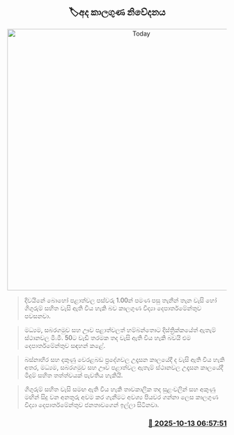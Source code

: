 <p align='center'><b><h2 align='center' title='Today's weather forecast'>🏷අද කාලගුණ නිවේදනය</h2></b></p>
<p align='center'><img src='https://helakuru.sgp1.cdn.digitaloceanspaces.com/esana/images/lib/weather-thumb-new-1[1].jpg' width='600' alt='Today's weather forecast'></p>

> දිවයිනේ බොහෝ පළාත්වල පස්වරු 1.00න් පමණ පසු තැනින් තැන වැසි හෝ ගිගුරුම් සහිත වැසි ඇති විය හැකි බව කාලගුණ විද්‍යා දෙපාර්තමේන්තුව පවසනවා.

> මධ්‍යම, සබරගමුව සහ ඌව පළාත්වලත් හම්බන්තොට දිස්ත්‍රික්කයේත් ඇතැම් ස්ථානවල මි.මී. 50ට වැඩි තරමක තද වැසි ඇති විය හැකි බවයි එම දෙපාර්තමේන්තුව සඳහන් කළේ.

> බස්නාහිර සහ දකුණු වෙරළබඩ ප්‍රදේශවල උදෑසන කාලයේදී ද වැසි ඇති විය හැකි අතර, මධ්‍යම, සබරගමුව සහ ඌව පළාත්වල ඇතැම් ස්ථානවල උදෑසන කාලයේදී මීදුම් සහිත තත්ත්වයක් පැවතිය හැකියි.

> ගිගුරුම් සහිත වැසි සමඟ ඇති විය හැකි තාවකාලික තද සුළංවලින් සහ අකුණු මඟින් සිදු වන අනතුරු අවම කර ගැනීමට අවශ්‍ය පියවර ගන්නා ලෙස කාලගුණ විද්‍යා දෙපාර්තමේන්තුව ජනතාවගෙන් ඉල්ලා සිටිනවා.



<h3 align='right'><a href='https://www.helakuru.lk/esana/p/114419/'>📅 2025-10-13 06:57:51</a></h3>
